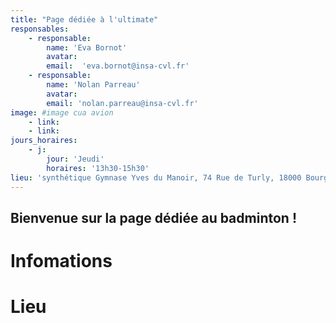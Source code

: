 ```yaml
---
title: "Page dédiée à l'ultimate"
responsables:   
    - responsable:
        name: 'Eva Bornot'
        avatar:
        email:  'eva.bornot@insa-cvl.fr'
    - responsable:
        name: 'Nolan Parreau'
        avatar:
        email: 'nolan.parreau@insa-cvl.fr'
image: #image cua avion
    - link:
    - link:
jours_horaires:
    - j:
        jour: 'Jeudi'
        horaires: '13h30-15h30'
lieu: 'synthétique Gymnase Yves du Manoir, 74 Rue de Turly, 18000 Bourges'
---
```


## Bienvenue sur la page dédiée au badminton !
# Infomations


# Lieu
